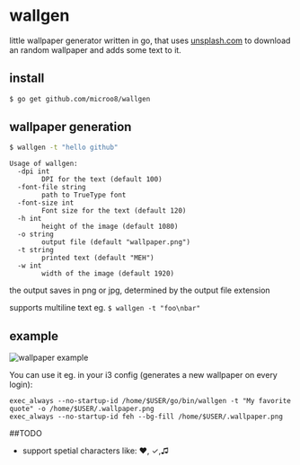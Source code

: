# wallgen

little wallpaper generator written in go, that uses [unsplash.com](https://unsplash.com) to download an random wallpaper and adds some text to it.

## install

```bash
$ go get github.com/microo8/wallgen
```

## wallpaper generation

```bash
$ wallgen -t "hello github"
```

```
Usage of wallgen:
  -dpi int
    	DPI for the text (default 100)
  -font-file string
    	path to TrueType font
  -font-size int
    	Font size for the text (default 120)
  -h int
    	height of the image (default 1080)
  -o string
    	output file (default "wallpaper.png")
  -t string
    	printed text (default "MEH")
  -w int
    	width of the image (default 1920)
```

the output saves in png or jpg, determined by the output file extension

supports multiline text eg. `$ wallgen -t "foo\nbar"`

## example

![wallpaper example](https://raw.githubusercontent.com/microo8/wallgen/master/wallpaper.png "Wallpaper")

You can use it eg. in your i3 config (generates a new wallpaper on every login):

```
exec_always --no-startup-id /home/$USER/go/bin/wallgen -t "My favorite quote" -o /home/$USER/.wallpaper.png
exec_always --no-startup-id feh --bg-fill /home/$USER/.wallpaper.png
```

##TODO

- support spetial characters like: ♥, ✓,♫

